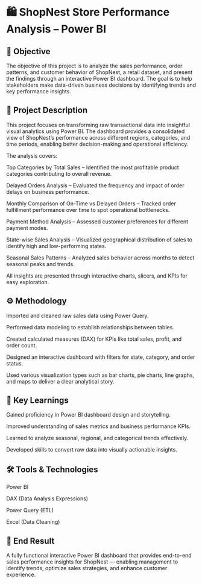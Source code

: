 # 🛍️ ShopNest Store Performance Analysis – Power BI

## 📘 Objective

The objective of this project is to analyze the sales performance, order patterns, and customer behavior of ShopNest, a retail dataset, and present the findings through an interactive Power BI dashboard.
The goal is to help stakeholders make data-driven business decisions by identifying trends and key performance insights.

## 🧠 Project Description

This project focuses on transforming raw transactional data into insightful visual analytics using Power BI.
The dashboard provides a consolidated view of ShopNest’s performance across different regions, categories, and time periods, enabling better decision-making and operational efficiency.

The analysis covers:

Top Categories by Total Sales – Identified the most profitable product categories contributing to overall revenue.

Delayed Orders Analysis – Evaluated the frequency and impact of order delays on business performance.

Monthly Comparison of On-Time vs Delayed Orders – Tracked order fulfillment performance over time to spot operational bottlenecks.

Payment Method Analysis – Assessed customer preferences for different payment modes.

State-wise Sales Analysis – Visualized geographical distribution of sales to identify high and low-performing states.

Seasonal Sales Patterns – Analyzed sales behavior across months to detect seasonal peaks and trends.

All insights are presented through interactive charts, slicers, and KPIs for easy exploration.

## ⚙️ Methodology

Imported and cleaned raw sales data using Power Query.

Performed data modeling to establish relationships between tables.

Created calculated measures (DAX) for KPIs like total sales, profit, and order count.

Designed an interactive dashboard with filters for state, category, and order status.

Used various visualization types such as bar charts, pie charts, line graphs, and maps to deliver a clear analytical story.

## 🧾 Key Learnings

Gained proficiency in Power BI dashboard design and storytelling.

Improved understanding of sales metrics and business performance KPIs.

Learned to analyze seasonal, regional, and categorical trends effectively.

Developed skills to convert raw data into visually actionable insights.

## 🛠️ Tools & Technologies

Power BI

DAX (Data Analysis Expressions)

Power Query (ETL)

Excel (Data Cleaning)

## 🏁 End Result

A fully functional interactive Power BI dashboard that provides end-to-end sales performance insights for ShopNest — enabling management to identify trends, optimize sales strategies, and enhance customer experience.
